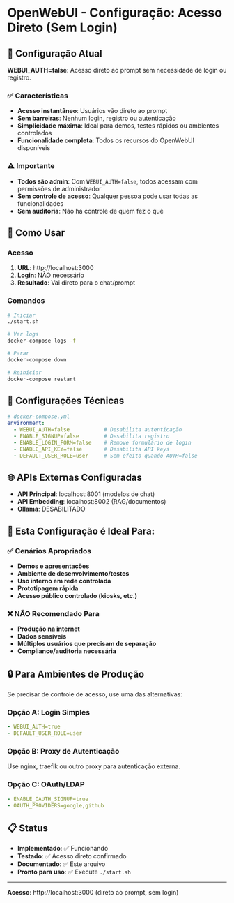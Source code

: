 # OpenWebUI - Configuração: Acesso Direto (Sem Login)

## 🎯 Configuração Atual

**WEBUI_AUTH=false**: Acesso direto ao prompt sem necessidade de login ou registro.

### ✅ Características
- **Acesso instantâneo**: Usuários vão direto ao prompt
- **Sem barreiras**: Nenhum login, registro ou autenticação
- **Simplicidade máxima**: Ideal para demos, testes rápidos ou ambientes controlados
- **Funcionalidade completa**: Todos os recursos do OpenWebUI disponíveis

### ⚠️ Importante
- **Todos são admin**: Com `WEBUI_AUTH=false`, todos acessam com permissões de administrador
- **Sem controle de acesso**: Qualquer pessoa pode usar todas as funcionalidades
- **Sem auditoria**: Não há controle de quem fez o quê

## 🚀 Como Usar

### Acesso
1. **URL**: http://localhost:3000
2. **Login**: NÃO necessário
3. **Resultado**: Vai direto para o chat/prompt

### Comandos
```bash
# Iniciar
./start.sh

# Ver logs
docker-compose logs -f

# Parar
docker-compose down

# Reiniciar
docker-compose restart
```

## 🔧 Configurações Técnicas

```yaml
# docker-compose.yml
environment:
  - WEBUI_AUTH=false           # Desabilita autenticação
  - ENABLE_SIGNUP=false        # Desabilita registro
  - ENABLE_LOGIN_FORM=false    # Remove formulário de login
  - ENABLE_API_KEY=false       # Desabilita API keys
  - DEFAULT_USER_ROLE=user     # Sem efeito quando AUTH=false
```

## 🌐 APIs Externas Configuradas

- **API Principal**: localhost:8001 (modelos de chat)
- **API Embedding**: localhost:8002 (RAG/documentos)
- **Ollama**: DESABILITADO

## 🎯 Esta Configuração é Ideal Para:

### ✅ Cenários Apropriados
- **Demos e apresentações**
- **Ambiente de desenvolvimento/testes**
- **Uso interno em rede controlada**
- **Prototipagem rápida**
- **Acesso público controlado (kiosks, etc.)**

### ❌ NÃO Recomendado Para
- **Produção na internet**
- **Dados sensíveis**
- **Múltiplos usuários que precisam de separação**
- **Compliance/auditoria necessária**

## 🔒 Para Ambientes de Produção

Se precisar de controle de acesso, use uma das alternativas:

### Opção A: Login Simples
```yaml
- WEBUI_AUTH=true
- DEFAULT_USER_ROLE=user
```

### Opção B: Proxy de Autenticação
Use nginx, traefik ou outro proxy para autenticação externa.

### Opção C: OAuth/LDAP
```yaml
- ENABLE_OAUTH_SIGNUP=true
- OAUTH_PROVIDERS=google,github
```

## 📋 Status

- **Implementado**: ✅ Funcionando
- **Testado**: ✅ Acesso direto confirmado
- **Documentado**: ✅ Este arquivo
- **Pronto para uso**: ✅ Execute `./start.sh`

---

**Acesso**: http://localhost:3000 (direto ao prompt, sem login)
